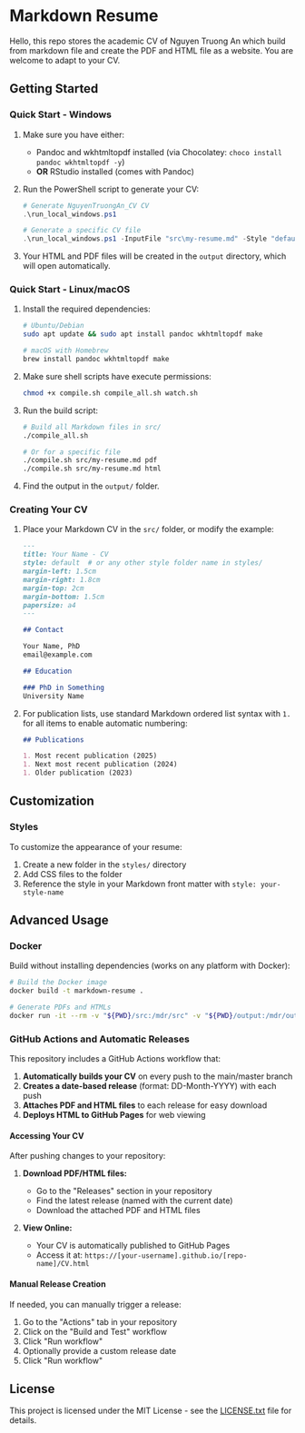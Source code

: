 # Markdown Resume

Hello, this repo stores the academic CV of Nguyen Truong An which build from markdown file and create the PDF and HTML file as a website. You are welcome to adapt to your CV.

## Getting Started

### Quick Start - Windows

1. Make sure you have either:
   * Pandoc and wkhtmltopdf installed (via Chocolatey: `choco install pandoc wkhtmltopdf -y`)
   * **OR** RStudio installed (comes with Pandoc)

2. Run the PowerShell script to generate your CV:
   ```powershell
   # Generate NguyenTruongAn_CV CV
   .\run_local_windows.ps1

   # Generate a specific CV file
   .\run_local_windows.ps1 -InputFile "src\my-resume.md" -Style "default"
   ```

3. Your HTML and PDF files will be created in the `output` directory, which will open automatically.

### Quick Start - Linux/macOS

1. Install the required dependencies:
   ```bash
   # Ubuntu/Debian
   sudo apt update && sudo apt install pandoc wkhtmltopdf make

   # macOS with Homebrew
   brew install pandoc wkhtmltopdf make
   ```

2. Make sure shell scripts have execute permissions:
   ```bash
   chmod +x compile.sh compile_all.sh watch.sh
   ```

3. Run the build script:
   ```bash
   # Build all Markdown files in src/
   ./compile_all.sh
   
   # Or for a specific file
   ./compile.sh src/my-resume.md pdf
   ./compile.sh src/my-resume.md html
   ```

4. Find the output in the `output/` folder.

### Creating Your CV

1. Place your Markdown CV in the `src/` folder, or modify the example:
   ```markdown
   ---
   title: Your Name - CV
   style: default  # or any other style folder name in styles/
   margin-left: 1.5cm
   margin-right: 1.8cm
   margin-top: 2cm
   margin-bottom: 1.5cm
   papersize: a4
   ---

   ## Contact

   Your Name, PhD
   email@example.com
   
   ## Education
   
   ### PhD in Something
   University Name
   ```

2. For publication lists, use standard Markdown ordered list syntax with `1.` for all items to enable automatic numbering:
   ```markdown
   ## Publications

   1. Most recent publication (2025)
   1. Next most recent publication (2024)
   1. Older publication (2023)
   ```

## Customization

### Styles

To customize the appearance of your resume:

1. Create a new folder in the `styles/` directory
2. Add CSS files to the folder
3. Reference the style in your Markdown front matter with `style: your-style-name`

## Advanced Usage

### Docker

Build without installing dependencies (works on any platform with Docker):

```bash
# Build the Docker image
docker build -t markdown-resume .

# Generate PDFs and HTMLs
docker run -it --rm -v "${PWD}/src:/mdr/src" -v "${PWD}/output:/mdr/output" markdown-resume
```

### GitHub Actions and Automatic Releases

This repository includes a GitHub Actions workflow that:

1. **Automatically builds your CV** on every push to the main/master branch
2. **Creates a date-based release** (format: DD-Month-YYYY) with each push
3. **Attaches PDF and HTML files** to each release for easy download
4. **Deploys HTML to GitHub Pages** for web viewing

#### Accessing Your CV

After pushing changes to your repository:

1. **Download PDF/HTML files:**
   - Go to the "Releases" section in your repository
   - Find the latest release (named with the current date)
   - Download the attached PDF and HTML files

2. **View Online:**
   - Your CV is automatically published to GitHub Pages
   - Access it at: `https://[your-username].github.io/[repo-name]/CV.html`

#### Manual Release Creation

If needed, you can manually trigger a release:
1. Go to the "Actions" tab in your repository
2. Click on the "Build and Test" workflow
3. Click "Run workflow"
4. Optionally provide a custom release date
5. Click "Run workflow"

## License

This project is licensed under the MIT License - see the [LICENSE.txt](LICENSE.txt) file for details.


